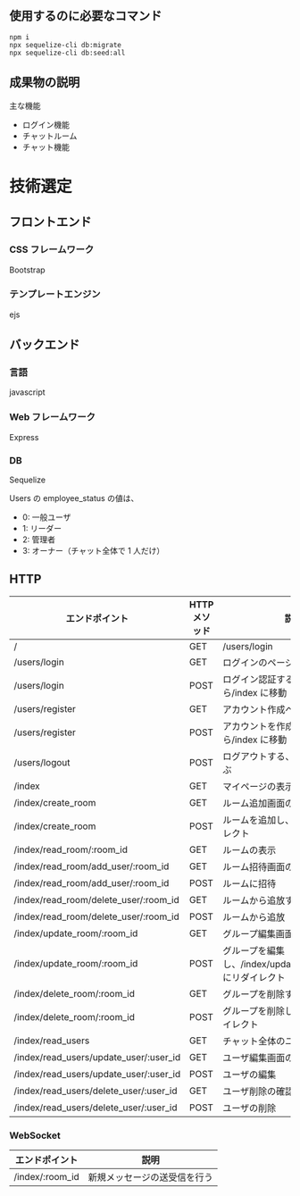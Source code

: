 ## 使用するのに必要なコマンド

```
npm i
npx sequelize-cli db:migrate
npx sequelize-cli db:seed:all
```

## 成果物の説明

主な機能

- ログイン機能
- チャットルーム
- チャット機能

# 技術選定

## フロントエンド

### CSS フレームワーク

Bootstrap

### テンプレートエンジン

ejs

## バックエンド

### 言語

javascript

### Web フレームワーク

Express

### DB

Sequelize

Users の employee_status の値は、

- 0: 一般ユーザ
- 1: リーダー
- 2: 管理者
- 3: オーナー（チャット全体で 1 人だけ）

## HTTP

| エンドポイント                         | HTTP メソッド | 説明                                                         |
| -------------------------------------- | ------------- | ------------------------------------------------------------ |
| /                                      | GET           | /users/login                                                 |
| /users/login                           | GET           | ログインのページに移動                                       |
| /users/login                           | POST          | ログイン認証する、大丈夫なら/index に移動                    |
| /users/register                        | GET           | アカウント作成ページに移動                                   |
| /users/register                        | POST          | アカウントを作成する、大丈夫なら/index に移動                |
| /users/logout                          | POST          | ログアウトする、/users/login に飛ぶ                          |
| /index                                 | GET           | マイページの表示                                             |
| /index/create_room                     | GET           | ルーム追加画面の表示                                         |
| /index/create_room                     | POST          | ルームを追加し、/index にリダイレクト                        |
| /index/read_room/:room_id              | GET           | ルームの表示                                                 |
| /index/read_room/add_user/:room_id     | GET           | ルーム招待画面の表示                                         |
| /index/read_room/add_user/:room_id     | POST          | ルームに招待                                                 |
| /index/read_room/delete_user/:room_id  | GET           | ルームから追放する画面の表示                                 |
| /index/read_room/delete_user/:room_id  | POST          | ルームから追放                                               |
| /index/update_room/:room_id            | GET           | グループ編集画面の表示                                       |
| /index/update_room/:room_id            | POST          | グループを編集し、/index/update_room/:room_id にリダイレクト |
| /index/delete_room/:room_id            | GET           | グループを削除する画面の表示                                 |
| /index/delete_room/:room_id            | POST          | グループを削除し、/index にリダイレクト                      |
| /index/read_users                      | GET           | チャット全体のユーザ一覧を表示                               |
| /index/read_users/update_user/:user_id | GET           | ユーザ編集画面の表示                                         |
| /index/read_users/update_user/:user_id | POST          | ユーザの編集                                                 |
| /index/read_users/delete_user/:user_id | GET           | ユーザ削除の確認画面を表示                                   |
| /index/read_users/delete_user/:user_id | POST          | ユーザの削除                                                 |

### WebSocket

| エンドポイント  | 説明                         |
| --------------- | ---------------------------- |
| /index/:room_id | 新規メッセージの送受信を行う |
